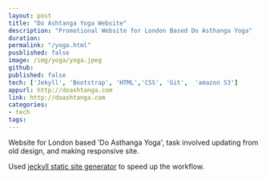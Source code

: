```yaml
---
layout: post
title: "Do Ashtanga Yoga Website"
description: "Promotional Website for London Based Do Asthanga Yoga"
duration:
permalink: "/yoga.html"
pusblished: false
image: /img/yoga/yoga.jpeg
github: 
published: false
tech: ['Jekyll', 'Bootstrap', 'HTML','CSS', 'Git',  'amazon S3']
appurl: http://doashtanga.com
link: http://doashtanga.com
categories: 
- tech
tags:
---
```


Website for London based 'Do Asthanga Yoga', task involved updating from old design, and making responsive site. 

Used [jeckyll static site generator]() to speed up the workflow.